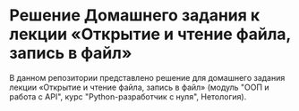 # Решение Домашнего задания к лекции «Открытие и чтение файла, запись в файл»

В данном репозитории представлено решение для домашнего задания лекции «Открытие и чтение файла, запись в файл» (модуль "ООП и работа с API", курс "Python-разработчик с нуля", Нетология).